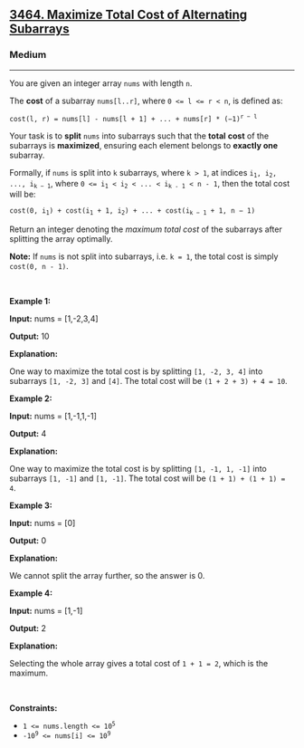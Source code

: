 <h2><a href="https://leetcode.com/problems/maximize-total-cost-of-alternating-subarrays">3464. Maximize Total Cost of Alternating Subarrays</a></h2><h3>Medium</h3><hr><p>You are given an integer array <code>nums</code> with length <code>n</code>.</p>

<p>The <strong>cost</strong> of a <span data-keyword="subarray-nonempty">subarray</span> <code>nums[l..r]</code>, where <code>0 &lt;= l &lt;= r &lt; n</code>, is defined as:</p>

<p><code>cost(l, r) = nums[l] - nums[l + 1] + ... + nums[r] * (&minus;1)<sup>r &minus; l</sup></code></p>

<p>Your task is to <strong>split</strong> <code>nums</code> into subarrays such that the <strong>total</strong> <strong>cost</strong> of the subarrays is <strong>maximized</strong>, ensuring each element belongs to <strong>exactly one</strong> subarray.</p>

<p>Formally, if <code>nums</code> is split into <code>k</code> subarrays, where <code>k &gt; 1</code>, at indices <code>i<sub>1</sub>, i<sub>2</sub>, ..., i<sub>k &minus; 1</sub></code>, where <code>0 &lt;= i<sub>1</sub> &lt; i<sub>2</sub> &lt; ... &lt; i<sub>k - 1</sub> &lt; n - 1</code>, then the total cost will be:</p>

<p><code>cost(0, i<sub>1</sub>) + cost(i<sub>1</sub> + 1, i<sub>2</sub>) + ... + cost(i<sub>k &minus; 1</sub> + 1, n &minus; 1)</code></p>

<p>Return an integer denoting the <em>maximum total cost</em> of the subarrays after splitting the array optimally.</p>

<p><strong>Note:</strong> If <code>nums</code> is not split into subarrays, i.e. <code>k = 1</code>, the total cost is simply <code>cost(0, n - 1)</code>.</p>

<p>&nbsp;</p>
<p><strong class="example">Example 1:</strong></p>

<div class="example-block">
<p><strong>Input:</strong> <span class="example-io">nums = [1,-2,3,4]</span></p>

<p><strong>Output:</strong> <span class="example-io">10</span></p>

<p><strong>Explanation:</strong></p>

<p>One way to maximize the total cost is by splitting <code>[1, -2, 3, 4]</code> into subarrays <code>[1, -2, 3]</code> and <code>[4]</code>. The total cost will be <code>(1 + 2 + 3) + 4 = 10</code>.</p>
</div>

<p><strong class="example">Example 2:</strong></p>

<div class="example-block">
<p><strong>Input:</strong> <span class="example-io">nums = [1,-1,1,-1]</span></p>

<p><strong>Output:</strong> <span class="example-io">4</span></p>

<p><strong>Explanation:</strong></p>

<p>One way to maximize the total cost is by splitting <code>[1, -1, 1, -1]</code> into subarrays <code>[1, -1]</code> and <code>[1, -1]</code>. The total cost will be <code>(1 + 1) + (1 + 1) = 4</code>.</p>
</div>

<p><strong class="example">Example 3:</strong></p>

<div class="example-block">
<p><strong>Input:</strong> <span class="example-io">nums = [0]</span></p>

<p><strong>Output:</strong> 0</p>

<p><strong>Explanation:</strong></p>

<p>We cannot split the array further, so the answer is 0.</p>
</div>

<p><strong class="example">Example 4:</strong></p>

<div class="example-block">
<p><strong>Input:</strong> <span class="example-io">nums = [1,-1]</span></p>

<p><strong>Output:</strong> <span class="example-io">2</span></p>

<p><strong>Explanation:</strong></p>

<p>Selecting the whole array gives a total cost of <code>1 + 1 = 2</code>, which is the maximum.</p>
</div>

<p>&nbsp;</p>
<p><strong>Constraints:</strong></p>

<ul>
	<li><code>1 &lt;= nums.length &lt;= 10<sup>5</sup></code></li>
	<li><code>-10<sup>9</sup> &lt;= nums[i] &lt;= 10<sup>9</sup></code></li>
</ul>
